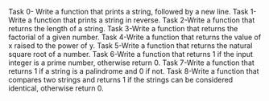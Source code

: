 Task 0- Write a function that prints a string, followed by a new line.
Task 1-Write a function that prints a string in reverse.
Task 2-Write a function that returns the length of a string.
Task 3-Write a function that returns the factorial of a given number.
Task 4-Write a function that returns the value of x raised to the power of y.
Task 5-Write a function that returns the natural square root of a number.
Task 6-Write a function that returns 1 if the input integer is a prime number, otherwise return 0.
Task 7-Write a function that returns 1 if a string is a palindrome and 0 if not.
Task 8-Write a function that compares two strings and returns 1 if the strings can be considered identical, otherwise return 0.
